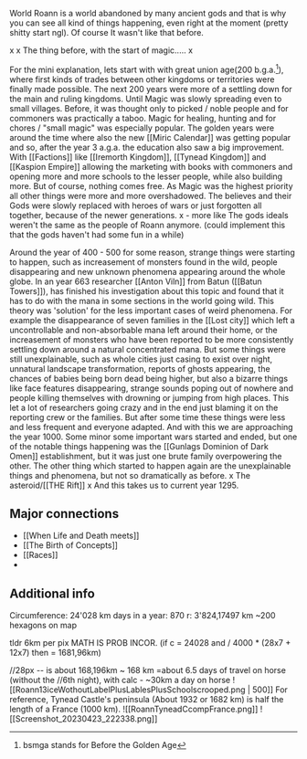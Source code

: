 World Roann is a world abandoned by many ancient gods and that is why you can see all kind of things happening, even right at the moment (pretty shitty start ngl). Of course It wasn't like that before.

x
x The thing before, with the start of magic.....
x

For the mini explanation, lets start with with great union age(200 b.g.a.[^1]), where first kinds of trades between other kingdoms or territories were finally made possible.
The next 200 years were more of a settling down for the main and ruling kingdoms. Until Magic was slowly spreading even to small villages. Before, it was thought only to picked / noble people and for commoners was practically a taboo. Magic for healing, hunting and for chores / "small magic" was especially popular. The golden years were around the time where also the new [[Miric Calendar]] was getting popular and so, after the year 3 a.g.a. the education also saw a big improvement.
With [[Factions]] like [[Iremorth Kingdom]], [[Tynead Kingdom]] and [[Kaspion Empire]] allowing the marketing with books with commoners and opening more and more schools to the lesser people, while also building more.
But of course, nothing comes free. As Magic was the highest priority all other things were more and more overshadowed. The believes and their Gods were slowly replaced with heroes of wars or just forgotten all together, because of the newer generations.
x    -    more like The gods ideals weren't the same as the people of Roann anymore. (could implement this that the gods haven't had some fun in a while)

Around the year of 400 - 500 for some reason, strange things were starting to happen, such as increasement of monsters found in the wild, people disappearing and new unknown phenomena appearing around the whole globe.
In an year 663 researcher [[Anton Viln]] from Batun ([[Batun Towers]]), has finished his investigation about this topic and found that it has to do with the mana in some sections in the world going wild. This theory was 'solution' for the less important cases of weird phenomena. For example the disappearance of seven families in the [[Lost city]] which left a uncontrollable and non-absorbable mana left around their home, or the increasement of monsters who have been reported to be more consistently settling down around a natural concentrated mana.
But some things were still unexplainable, such as whole cities just casing to exist over night, unnatural landscape transformation, reports of ghosts appearing, the chances of babies being born dead being higher, but also a bizarre things like face features disappearing, strange sounds poping out of nowhere and people killing themselves with drowning or jumping from high places. This let a lot of researchers going crazy and in the end just blaming it on the reporting crew or the families. But after some time these things were less and less frequent and everyone adapted.
And with this we are approaching the year 1000. Some minor some important wars started and ended, but one of the notable things happening was the [[Gunlags Dominion of Dark Omen]] establishment, but it was just one brute family overpowering the other. The other thing which started to happen again are the unexplainable things and phenomena, but not so dramatically as before.
x
The asteroid/[[THE Rift]]
x
And this takes us to current year 1295.

[^1]: bsmga stands for Before the Golden Age


## Major connections
- [[When Life and Death meets]]
- [[The Birth of Concepts]]
- [[Races]]
- 

## Additional info
Circumference: 24'028 km
days in a year: 870
r: 3'824,17497 km
~200 hexagons on map 

tldr 6km per pix
MATH IS PROB INCOR. (if c = 24028 and / 4000 * (28x7 + 12x7) then = 1681,96km)


//28px -- is about 168,196km ~ 168 km =about 6.5 days of travel on horse (without the //6th night), with calc - ~30km a day on horse
![[Roann13iceWothoutLabelPlusLablesPlusSchoolscrooped.png | 500]]
For reference, Tynead Castle's peninsula (About 1932 or 1682 km) is half the length of a France (1000 km). 
![[RoannTyneadCcompFrance.png]]
![[Screenshot_20230423_222338.png]]
